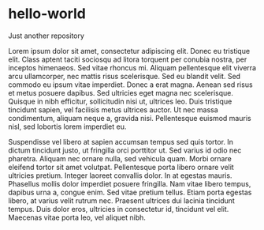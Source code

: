 # hello-world
Just another repository

Lorem ipsum dolor sit amet, consectetur adipiscing elit. Donec eu tristique elit. Class aptent taciti sociosqu ad litora torquent per conubia nostra, per inceptos himenaeos. Sed vitae rhoncus mi. Aliquam pellentesque elit viverra arcu ullamcorper, nec mattis risus scelerisque. Sed eu blandit velit. Sed commodo eu ipsum vitae imperdiet. Donec a erat magna. Aenean sed risus et metus posuere dapibus. Sed ultricies eget magna nec scelerisque. Quisque in nibh efficitur, sollicitudin nisi ut, ultrices leo. Duis tristique tincidunt sapien, vel facilisis metus ultrices auctor. Ut nec massa condimentum, aliquam neque a, gravida nisi. Pellentesque euismod mauris nisl, sed lobortis lorem imperdiet eu.

Suspendisse vel libero at sapien accumsan tempus sed quis tortor. In dictum tincidunt justo, ut fringilla orci porttitor ut. Sed varius id odio nec pharetra. Aliquam nec ornare nulla, sed vehicula quam. Morbi ornare eleifend tortor sit amet volutpat. Pellentesque porta libero ornare velit ultricies pretium. Integer laoreet convallis dolor. In at egestas mauris. Phasellus mollis dolor imperdiet posuere fringilla. Nam vitae libero tempus, dapibus urna a, congue enim. Sed vitae pretium tellus. Etiam porta egestas libero, at varius velit rutrum nec. Praesent ultrices dui lacinia tincidunt tempus. Duis dolor eros, ultricies in consectetur id, tincidunt vel elit. Maecenas vitae porta leo, vel aliquet nibh.
